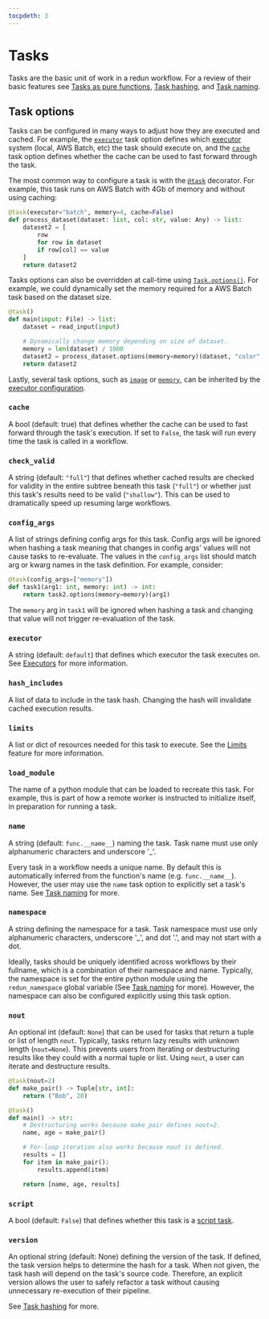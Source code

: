```yaml
---
tocpdeth: 3
---
```


# Tasks

Tasks are the basic unit of work in a redun workflow. For a review of their basic features see [Tasks as pure functions](design.md#tasks-as-pure-functions), [Task hashing](design.md#task-hashing), and [Task naming](design.md#task-naming).

## Task options

Tasks can be configured in many ways to adjust how they are executed and cached. For example, the [`executor`](#executor) task option defines which [executor](executors.md) system (local, AWS Batch, etc) the task should execute on, and the [`cache`](#cache) task option defines whether the cache can be used to fast forward through the task.

The most common way to configure a task is with the [`@task`](redun/redun.md#redun.task.task) decorator. For example, this task runs on AWS Batch with 4Gb of memory and without using caching:

```py
@task(executor="batch", memory=4, cache=False)
def process_dataset(dataset: list, col: str, value: Any) -> list:
    dataset2 = [
        row
        for row in dataset
        if row[col] == value
    ]
    return dataset2
```

Tasks options can also be overridden at call-time using [`Task.options()`](redun/redun.md#redun.task.Task). For example, we could dynamically set the memory required for a AWS Batch task based on the dataset size.

```py
@task()
def main(input: File) -> list:
    dataset = read_input(input)

    # Dynamically change memory depending on size of dataset.
    memory = len(dataset) / 1000
    dataset2 = process_dataset.options(memory=memory)(dataset, "color", "red")
    return dataset2
```

Lastly, several task options, such as [`image`](config.md#image) or [`memory`](config.md#memory), can be inherited by the [executor configuration](config.md#executors). 

### `cache`

A bool (default: true) that defines whether the cache can be used to fast forward through the task's execution. If set to `False`, the task will run every time the task is called in a workflow.

### `check_valid`

A string (default: `"full"`) that defines whether cached results are checked for validity in the entire subtree
beneath this task (`"full"`) or whether just this task's results need to be valid (`"shallow"`). This can be used to dramatically speed up resuming large workflows.

### `config_args`

A list of strings defining config args for this task.
Config args will be ignored when hashing a task meaning that changes in config args' values will not cause tasks to re-evaluate.
The values in the `config_args` list should match arg or kwarg names in the task definition.
For example, consider:

```py
@task(config_args=["memory"])
def task1(arg1: int, memory: int) -> int:
    return task2.options(memory=memory)(arg1)
```

The `memory` arg in `task1` will be ignored when hashing a task and changing that value will not trigger re-evaluation of the task.

### `executor`

A string (default: `default`) that defines which executor the task executes on. See [Executors](executors.md) for more information.

### `hash_includes`

A list of data to include in the task hash. Changing the hash will invalidate cached execution results.

### `limits`

A list or dict of resources needed for this task to execute. See the [Limits](config.md#limits) feature for more information.

### `load_module`

The name of a python module that can be loaded to recreate this task. For example, this is part of how a remote worker is instructed to initialize itself, in preparation for running a task. 

### `name`

A string (default: `func.__name__`) naming the task. Task name must use only alphanumeric characters and underscore '_'.

Every task in a workflow needs a unique name. By default this is automatically inferred from the function's name (e.g. `func.__name__`). However, the user may use the `name` task option to explicitly set a task's name. See [Task naming](design.md#task-naming) for more.

### `namespace`

A string defining the namespace for a task. Task namespace must use only alphanumeric characters, underscore '_', and dot '.', and may not start with a dot.

Ideally, tasks should be uniquely identified across workflows by their fullname, which is a combination of their namespace and name. Typically, the namespace is set for the entire python module using the `redun_namespace` global variable (See [Task naming](design.md#task-naming) for more). However, the namespace can also be configured explicitly using this task option.

### `nout`

An optional int (default: `None`) that can be used for tasks that return a tuple or list of length `nout`. Typically, tasks return lazy results with unknown length (`nout=None`). This prevents users from iterating or destructuring results like they could with a normal tuple or list. Using `nout`, a user can iterate and destructure results.

```py
@task(nout=2)
def make_pair() -> Tuple[str, int]:
    return ("Bob", 20)

@task()
def main() -> str:
    # Destructuring works because make_pair defines nout=2.
    name, age = make_pair()

    # For-loop iteration also works because nout is defined.
    results = []
    for item in make_pair():
        results.append(item)

    return [name, age, results]
```

### `script`

A bool (default: `False`) that defines whether this task is a [script task](design.md#script-tasks).

### `version`

An optional string (default: None) defining the version of the task. If defined, the task version helps to determine the hash for a task. When not given, the task hash will depend on the task's source code. Therefore, an explicit version allows the user to safely refactor a task without causing unnecessary re-execution of their pipeline.

See [Task hashing](design.md#task-hashing) for more.
